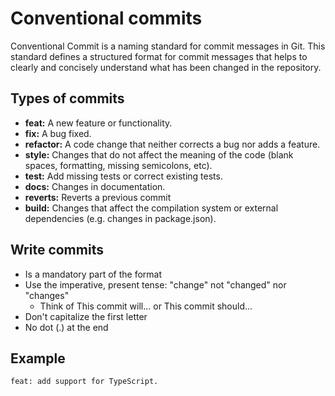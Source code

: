 # Conventional commits
Conventional Commit is a naming standard for commit messages in Git. This standard defines a structured format for commit messages that helps to clearly and concisely understand what has been changed in the repository.


## Types of commits
- **feat:** A new feature or functionality.
- **fix:** A bug fixed.
- **refactor:** A code change that neither corrects a bug nor adds a feature.
- **style:** Changes that do not affect the meaning of the code (blank spaces, formatting, missing semicolons, etc).
- **test:** Add missing tests or correct existing tests.
- **docs:** Changes in documentation.
- **reverts:** Reverts a previous commit
- **build:** Changes that affect the compilation system or external dependencies (e.g. changes in package.json).

## Write commits

- Is a mandatory part of the format
- Use the imperative, present tense: "change" not "changed" nor "changes"
    - Think of This commit will... or This commit should...
- Don't capitalize the first letter
- No dot (.) at the end

## Example

    feat: add support for TypeScript.